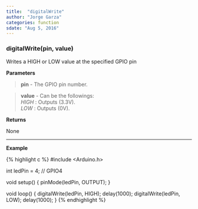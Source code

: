 ```yaml
---
title:  "digitalWrite"
author: "Jorge Garza"
categories: function
sdate: "Aug 5, 2016"
---
```


### digitalWrite(pin, value)

Writes a HIGH or LOW value at the specified GPIO pin

**Parameters**

> **pin** - The GPIO pin number.

> **value** - Can be the followings:  
> *HIGH* : Outputs (3.3V).  
> *LOW* : Outputs (0V).  


**Returns**

None

____________________

**Example**

{% highlight c %}
#include <Arduino.h>

int ledPin = 4; // GPIO4

void setup() {
        pinMode(ledPin, OUTPUT);
}

void loop() {
        digitalWrite(ledPin, HIGH);
        delay(1000);
        digitalWrite(ledPin, LOW);
        delay(1000);
}
{% endhighlight %}




